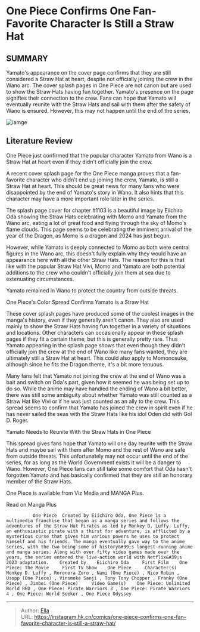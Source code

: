 # One Piece Confirms One Fan-Favorite Character Is Still a Straw Hat


## SUMMARY 



  Yamato&#39;s appearance on the cover page confirms that they are still considered a Straw Hat at heart, despite not officially joining the crew in the Wano arc.   The cover splash pages in One Piece are not canon but are used to show the Straw Hats having fun together. Yamato&#39;s presence on the page signifies their connection to the crew.   Fans can hope that Yamato will eventually reunite with the Straw Hats and sail with them after the safety of Wano is ensured. However, this may not happen until the end of the series.  

![iamge](https://static1.srcdn.com/wordpress/wp-content/uploads/2024/01/yamato-is-surprised-in-one-piece.jpg)

## Literature Review

One Piece just confirmed that the popular character Yamato from Wano is a Straw Hat at heart even if they didn&#39;t officially join the crew.




A recent cover splash page for the One Piece manga proves that a fan-favorite character who didn&#39;t end up joining the crew, Yamato, is still a Straw Hat at heart. This should be great news for many fans who were disappointed by the end of Yamato&#39;s story in Wano. It also hints that this character may have a more important role later in the series.




The splash page cover for chapter #1103 is a beautiful image by Eiichiro Oda showing the Straw Hats celebrating with Momo and Yamato from the Wano arc, eating a lot of great food and flying through the sky of Momo&#39;s flame clouds. This page seems to be celebrating the imminent arrival of the year of the Dragon, as Momo is a dragon and 2024 has just begun.

          

However, while Yamato is deeply connected to Momo as both were central figures in the Wano arc, this doesn&#39;t fully explain why they would have an appearance here with all the other Straw Hats. The reason for this is that like with the popular Straw Hat Vivi, Momo and Yamato are both potential additions to the crew who couldn&#39;t officially join them at sea due to extenuating circumstances.



Yamato remained in Wano to protect the country from outside threats.








 One Piece&#39;s Color Spread Confirms Yamato is a Straw Hat 
          

These cover splash pages have produced some of the coolest images in the manga&#39;s history, even if they generally aren&#39;t canon. They also are used mainly to show the Straw Hats having fun together in a variety of situations and locations. Other characters can occasionally appear in these splash pages if they fit a certain theme, but this is generally pretty rare. Thus Yamato appearing in the splash page shows that even though they didn&#39;t officially join the crew at the end of Wano like many fans wanted, they are ultimately still a Straw Hat at heart. This could also apply to Momonosuke, although since he fits the Dragon theme, it&#39;s a bit more tenuous.

Many fans felt that Yamato not joining the crew at the end of Wano was a bait and switch on Oda&#39;s part, given how it seemed he was being set up to do so. While the anime may have handled the ending of Wano a bit better, there was still some ambiguity about whether Yamato was still counted as a Straw Hat like Vivi or if he was just counted as an ally to the crew. This spread seems to confirm that Yamato has joined the crew in spirit even if he has never sailed the seas with the Straw Hats like his idol Oden did with Gol D. Roger.






 Yamato Needs to Reunite With the Straw Hats in One Piece 
          

This spread gives fans hope that Yamato will one day reunite with the Straw Hats and maybe sail with them after Momo and the rest of Wano are safe from outside threats. This unfortunately may not occur until the end of the series, for as long as the World Government exists it will be a danger to Wano. However, One Piece fans can still take some comfort that Oda hasn&#39;t forgotten Yamato and has basically confirmed that they are still an honorary member of the Straw Hats.

One Piece is available from Viz Media and MANGA Plus.

Read on Manga Plus

              One Piece  Created by Eiichiro Oda, One Piece is a multimedia franchise that began as a manga series and follows the adventures of the Straw Hat Pirates as led by Monkey D. Luffy. Luffy, an enthusiastic pirate with a thirst for adventure, is afflicted by a mysterious curse that gives him various powers he uses to protect himself and his friends. The manga eventually gave way to the anime series, with the two being some of history&#39;s longest-running anime and manga series. Along with over fifty video games made over the years, the series entered the live-action world with Netflix&#39;s 2023 adaptation.    Created by    Eiichiro Oda     First Film    One Piece: The Movie     First TV Show    One Piece     Character(s)    Monkey D. Luffy , Roronora Zoro , Nami (One Piece) , Nico Robin , Usopp (One Piece) , Vinsmoke Sanji , Tony Tony Chopper , Franky (One Piece) , Jimbei (One Piece)     Video Game(s)    One Piece: Unlimited World RED , One Piece: Pirate Warriors 3 , One Piece: Pirate Warriors 4 , One Piece: World Seeker , One Piece Odyssey      





---

> Author: [Ella](https://instagram.hk.cn/)  
> URL: https://instagram.hk.cn/comics/one-piece-confirms-one-fan-favorite-character-is-still-a-straw-hat/  

